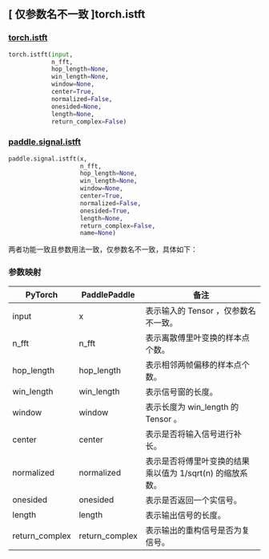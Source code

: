 ## [ 仅参数名不一致 ]torch.istft
### [torch.istft](https://pytorch.org/docs/stable/generated/torch.istft.html?highlight=istft#torch.istft)

```python
torch.istft(input,
            n_fft,
            hop_length=None,
            win_length=None,
            window=None,
            center=True,
            normalized=False,
            onesided=None,
            length=None,
            return_complex=False)
```

### [paddle.signal.istft](https://www.paddlepaddle.org.cn/documentation/docs/zh/develop/api/paddle/signal/istft_cn.html#istft)

```python
paddle.signal.istft(x,
                    n_fft,
                    hop_length=None,
                    win_length=None,
                    window=None,
                    center=True,
                    normalized=False,
                    onesided=True,
                    length=None,
                    return_complex=False,
                    name=None)
```

两者功能一致且参数用法一致，仅参数名不一致，具体如下：
### 参数映射

| PyTorch       | PaddlePaddle | 备注                                                   |
| ------------- | ------------ | ------------------------------------------------------ |
| input         | x            | 表示输入的 Tensor ，仅参数名不一致。                   |
| n_fft         | n_fft            | 表示离散傅里叶变换的样本点个数。                   |
| hop_length         | hop_length            | 表示相邻两帧偏移的样本点个数。                   |
| win_length         | win_length            | 表示信号窗的长度。                   |
| window         | window            | 表示长度为 win_length 的 Tensor 。                   |
| center         | center            | 表示是否将输入信号进行补长。                   |
| normalized         | normalized            | 表示是否将傅里叶变换的结果乘以值为 1/sqrt(n) 的缩放系数。                   |
| onesided         | onesided            | 表示是否返回一个实信号。                   |
| length         | length            | 表示输出信号的长度。                   |
| return_complex         | return_complex            | 表示输出的重构信号是否为复信号。                   |
